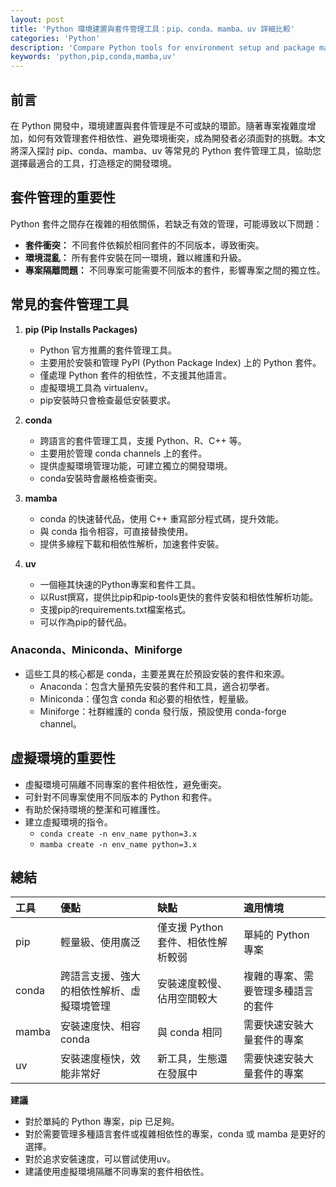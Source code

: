```yaml
---
layout: post
title: 'Python 環境建置與套件管理工具：pip、conda、mamba、uv 詳細比較'
categories: 'Python'
description: 'Compare Python tools for environment setup and package management.'
keywords: 'python,pip,conda,mamba,uv'
---
```


## 前言

在 Python 開發中，環境建置與套件管理是不可或缺的環節。隨著專案複雜度增加，如何有效管理套件相依性、避免環境衝突，成為開發者必須面對的挑戰。本文將深入探討 pip、conda、mamba、uv 等常見的 Python 套件管理工具，協助您選擇最適合的工具，打造穩定的開發環境。

## 套件管理的重要性

Python 套件之間存在複雜的相依關係，若缺乏有效的管理，可能導致以下問題：

* **套件衝突：** 不同套件依賴於相同套件的不同版本，導致衝突。
* **環境混亂：** 所有套件安裝在同一環境，難以維護和升級。
* **專案隔離問題：** 不同專案可能需要不同版本的套件，影響專案之間的獨立性。

## 常見的套件管理工具

1.  **pip (Pip Installs Packages)**

    * Python 官方推薦的套件管理工具。
    * 主要用於安裝和管理 PyPI (Python Package Index) 上的 Python 套件。
    * 僅處理 Python 套件的相依性，不支援其他語言。
    * 虛擬環境工具為 virtualenv。
    * pip安裝時只會檢查最低安裝要求。
2.  **conda**

    * 跨語言的套件管理工具，支援 Python、R、C++ 等。
    * 主要用於管理 conda channels 上的套件。
    * 提供虛擬環境管理功能，可建立獨立的開發環境。
    * conda安裝時會嚴格檢查衝突。
3.  **mamba**

    * conda 的快速替代品，使用 C++ 重寫部分程式碼，提升效能。
    * 與 conda 指令相容，可直接替換使用。
    * 提供多線程下載和相依性解析，加速套件安裝。
4.  **uv**

    * 一個極其快速的Python專案和套件工具。
    * 以Rust撰寫，提供比pip和pip-tools更快的套件安裝和相依性解析功能。
    * 支援pip的requirements.txt檔案格式。
    * 可以作為pip的替代品。

### Anaconda、Miniconda、Miniforge

* 這些工具的核心都是 conda，主要差異在於預設安裝的套件和來源。
    * Anaconda：包含大量預先安裝的套件和工具，適合初學者。
    * Miniconda：僅包含 conda 和必要的相依性，輕量級。
    * Miniforge：社群維護的 conda 發行版，預設使用 conda-forge channel。

## 虛擬環境的重要性

* 虛擬環境可隔離不同專案的套件相依性，避免衝突。
* 可針對不同專案使用不同版本的 Python 和套件。
* 有助於保持環境的整潔和可維護性。
* 建立虛擬環境的指令。
    * `conda create -n env_name python=3.x`
    * `mamba create -n env_name python=3.x`

## 總結

| 工具  | 優點                                       | 缺點                                   | 適用情境                                       |
| :---- | :----------------------------------------- | :------------------------------------- | :--------------------------------------------- |
| pip   | 輕量級、使用廣泛                             | 僅支援 Python 套件、相依性解析較弱           | 單純的 Python 專案                              |
| conda | 跨語言支援、強大的相依性解析、虛擬環境管理 | 安裝速度較慢、佔用空間較大                 | 複雜的專案、需要管理多種語言的套件                 |
| mamba | 安裝速度快、相容 conda                       | 與 conda 相同                             | 需要快速安裝大量套件的專案                        |
| uv   | 安裝速度極快，效能非常好                       | 新工具，生態還在發展中                     | 需要快速安裝大量套件的專案                        |

**建議**

* 對於單純的 Python 專案，pip 已足夠。
* 對於需要管理多種語言套件或複雜相依性的專案，conda 或 mamba 是更好的選擇。
* 對於追求安裝速度，可以嘗試使用uv。
* 建議使用虛擬環境隔離不同專案的套件相依性。

